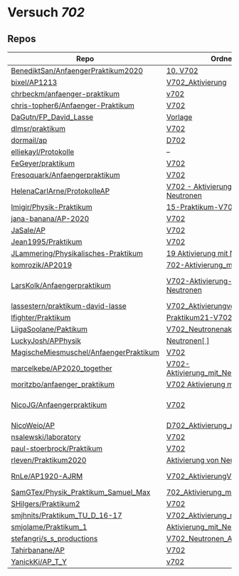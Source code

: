 # Versuch *702*

## Repos

|                                          Repo                                          |                                                                            Ordner                                                                             |                                                                                                                                                                                                                                                                PDFs                                                                                                                                                                                                                                                                 |
|----------------------------------------------------------------------------------------|---------------------------------------------------------------------------------------------------------------------------------------------------------------|-------------------------------------------------------------------------------------------------------------------------------------------------------------------------------------------------------------------------------------------------------------------------------------------------------------------------------------------------------------------------------------------------------------------------------------------------------------------------------------------------------------------------------------|
|[BenediktSan/AnfaengerPraktikum2020](../repo/BenediktSan/AnfaengerPraktikum2020)        |[10. V702](https://github.com/BenediktSan/AnfaengerPraktikum2020/tree/main/Versuche%20Semester%20III/10.%20V702)                                               |[Altprotokoll.pdf](https://docs.google.com/viewer?url=https://raw.githubusercontent.com/BenediktSan/AnfaengerPraktikum2020/main/Versuche%20Semester%20III/10.%20V702/Altprotokoll.pdf)                                                                                                                                                                                                                                                                                                                                               |
|[bixel/AP1213](../repo/bixel/AP1213)                                                    |[V702_Aktivierung](https://github.com/bixel/AP1213/tree/master/V702_Aktivierung)                                                                               |[00_protokoll.pdf](https://docs.google.com/viewer?url=https://raw.githubusercontent.com/bixel/AP1213/master/V702_Aktivierung/00_protokoll.pdf)                                                                                                                                                                                                                                                                                                                                                                                       |
|[chrbeckm/anfaenger-praktikum](../repo/chrbeckm/anfaenger-praktikum)                    |[v702](https://github.com/chrbeckm/anfaenger-praktikum/tree/master/v702)                                                                                       |[main.pdf](https://docs.google.com/viewer?url=https://raw.githubusercontent.com/NicoWeio/awesome-ap-pdfs/main/chrbeckm%E2%88%95anfaenger-praktikum/702/main.pdf) \*                                                                                                                                                                                                                                                                                                                                                                  |
|[chris-topher6/Anfaenger-Praktikum](../repo/chris-topher6/Anfaenger-Praktikum)          |[V702](https://github.com/chris-topher6/Anfaenger-Praktikum/tree/master/V702)                                                                                  |–                                                                                                                                                                                                                                                                                                                                                                                                                                                                                                                                    |
|[DaGutn/FP_David_Lasse](../repo/DaGutn/FP_David_Lasse)                                  |[Vorlage](https://github.com/DaGutn/FP_David_Lasse/tree/main/Vorlage)                                                                                          |–                                                                                                                                                                                                                                                                                                                                                                                                                                                                                                                                    |
|[dlmsr/praktikum](../repo/dlmsr/praktikum)                                              |[V702](https://github.com/dlmsr/praktikum/tree/master/V702)                                                                                                    |–                                                                                                                                                                                                                                                                                                                                                                                                                                                                                                                                    |
|[dormail/ap](../repo/dormail/ap)                                                        |[D702](https://github.com/dormail/ap/tree/main/D702)                                                                                                           |[main.pdf](https://docs.google.com/viewer?url=https://raw.githubusercontent.com/NicoWeio/awesome-ap-pdfs/main/dormail%E2%88%95ap/702/main.pdf) \*                                                                                                                                                                                                                                                                                                                                                                                    |
|[elliekayl/Protokolle](../repo/elliekayl/Protokolle)                                    |–                                                                                                                                                              |[V702_Aktivierung_mit_Neutronen.pdf](https://docs.google.com/viewer?url=https://raw.githubusercontent.com/elliekayl/Protokolle/master/V400-703/V702_Aktivierung_mit_Neutronen.pdf)                                                                                                                                                                                                                                                                                                                                                   |
|[FeGeyer/praktikum](../repo/FeGeyer/praktikum)                                          |[V702](https://github.com/FeGeyer/praktikum/tree/master/4_Semester/V702)                                                                                       |[V702.pdf](https://docs.google.com/viewer?url=https://raw.githubusercontent.com/FeGeyer/praktikum/master/4_Semester/PDF-Dateien/V702.pdf)                                                                                                                                                                                                                                                                                                                                                                                            |
|[Fresoquark/Anfaengerpraktikum](../repo/Fresoquark/Anfaengerpraktikum)                  |[V702](https://github.com/Fresoquark/Anfaengerpraktikum/tree/master/V702)                                                                                      |–                                                                                                                                                                                                                                                                                                                                                                                                                                                                                                                                    |
|[HelenaCarlArne/ProtokolleAP](../repo/HelenaCarlArne/ProtokolleAP)                      |[V702 - Aktivierung mit Neutronen](https://github.com/HelenaCarlArne/ProtokolleAP/tree/master/V702%20-%20Aktivierung%20mit%20Neutronen)                        |–                                                                                                                                                                                                                                                                                                                                                                                                                                                                                                                                    |
|[Imigir/Physik-Praktikum](../repo/Imigir/Physik-Praktikum)                              |[15-Praktikum-V702](https://github.com/Imigir/Physik-Praktikum/tree/master/15-Praktikum-V702)                                                                  |[V702.pdf](https://docs.google.com/viewer?url=https://raw.githubusercontent.com/Imigir/Physik-Praktikum/master/15-Praktikum-V702/V702.pdf)                                                                                                                                                                                                                                                                                                                                                                                           |
|[jana-banana/AP-2020](../repo/jana-banana/AP-2020)                                      |[V702](https://github.com/jana-banana/AP-2020/tree/main/we%20did%20that/V702)                                                                                  |[main.pdf](https://docs.google.com/viewer?url=https://raw.githubusercontent.com/NicoWeio/awesome-ap-pdfs/main/jana-banana%E2%88%95AP-2020/702/main.pdf) \*                                                                                                                                                                                                                                                                                                                                                                           |
|[JaSale/AP](../repo/JaSale/AP)                                                          |[V702](https://github.com/JaSale/AP/tree/master/V702)                                                                                                          |[V702_Aktivierung.pdf](https://docs.google.com/viewer?url=https://raw.githubusercontent.com/JaSale/AP/master/PDF/V702_Aktivierung.pdf)                                                                                                                                                                                                                                                                                                                                                                                               |
|[Jean1995/Praktikum](../repo/Jean1995/Praktikum)                                        |[V702](https://github.com/Jean1995/Praktikum/tree/master/V702)                                                                                                 |[V702.pdf](https://docs.google.com/viewer?url=https://raw.githubusercontent.com/Jean1995/Praktikum/master/Protokolle_Fertig/V702.pdf)                                                                                                                                                                                                                                                                                                                                                                                                |
|[JLammering/Physikalisches-Praktikum](../repo/JLammering/Physikalisches-Praktikum)      |[19 Aktivierung mit Neutronen](https://github.com/JLammering/Physikalisches-Praktikum/tree/master/19%20Aktivierung%20mit%20Neutronen)                          |[main.pdf](https://docs.google.com/viewer?url=https://raw.githubusercontent.com/NicoWeio/awesome-ap-pdfs/main/JLammering%E2%88%95Physikalisches-Praktikum/702/main.pdf) \*                                                                                                                                                                                                                                                                                                                                                           |
|[komrozik/AP2019](../repo/komrozik/AP2019)                                              |[702-Aktivierung_mit_Neutronen](https://github.com/komrozik/AP2019/tree/master/702-Aktivierung_mit_Neutronen)                                                  |[main.pdf](https://docs.google.com/viewer?url=https://raw.githubusercontent.com/komrozik/AP2019/master/702-Aktivierung_mit_Neutronen/main.pdf)                                                                                                                                                                                                                                                                                                                                                                                       |
|[LarsKolk/Anfaengerpraktikum](../repo/LarsKolk/Anfaengerpraktikum)                      |[V702-Aktivierung-mit-Neutronen](https://github.com/LarsKolk/Anfaengerpraktikum/tree/master/V702-Aktivierung-mit-Neutronen)                                    |[V702-Korrektur.pdf](https://docs.google.com/viewer?url=https://raw.githubusercontent.com/LarsKolk/Anfaengerpraktikum/master/V702-Aktivierung-mit-Neutronen/V702-Korrektur.pdf)<br/>[V702_alt.pdf](https://docs.google.com/viewer?url=https://raw.githubusercontent.com/LarsKolk/Anfaengerpraktikum/master/V702-Aktivierung-mit-Neutronen/V702_alt.pdf)<br/>[V702_github.pdf](https://docs.google.com/viewer?url=https://raw.githubusercontent.com/LarsKolk/Anfaengerpraktikum/master/V702-Aktivierung-mit-Neutronen/V702_github.pdf)|
|[lassestern/praktikum-david-lasse](../repo/lassestern/praktikum-david-lasse)            |[V702_AktivierungvonNeutronen](https://github.com/lassestern/praktikum-david-lasse/tree/master/V702_AktivierungvonNeutronen)                                   |–                                                                                                                                                                                                                                                                                                                                                                                                                                                                                                                                    |
|[lfighter/Praktikum](../repo/lfighter/Praktikum)                                        |[Praktikum21-V702](https://github.com/lfighter/Praktikum/tree/master/Praktikum21-V702)                                                                         |–                                                                                                                                                                                                                                                                                                                                                                                                                                                                                                                                    |
|[LiigaSoolane/Paktikum](../repo/LiigaSoolane/Paktikum)                                  |[V702_Neutronenaktivierung](https://github.com/LiigaSoolane/Paktikum-mit-dem-Teufel/tree/main/V702_Neutronenaktivierung)                                       |[main.pdf](https://docs.google.com/viewer?url=https://raw.githubusercontent.com/NicoWeio/awesome-ap-pdfs/main/LiigaSoolane%E2%88%95Paktikum/702/main.pdf) \*                                                                                                                                                                                                                                                                                                                                                                         |
|[LuckyJosh/APPhysik](../repo/LuckyJosh/APPhysik)                                        |[Neutronen[ ]](https://github.com/LuckyJosh/APPhysik/tree/master/Neutronen%5B%20%5D)                                                                           |–                                                                                                                                                                                                                                                                                                                                                                                                                                                                                                                                    |
|[MagischeMiesmuschel/AnfaengerPraktikum](../repo/MagischeMiesmuschel/AnfaengerPraktikum)|[V702](https://github.com/MagischeMiesmuschel/AnfaengerPraktikum/tree/master/V702)                                                                             |[main.pdf](https://docs.google.com/viewer?url=https://raw.githubusercontent.com/NicoWeio/awesome-ap-pdfs/main/MagischeMiesmuschel%E2%88%95AnfaengerPraktikum/702/main.pdf) \*                                                                                                                                                                                                                                                                                                                                                        |
|[marcelkebe/AP2020_together](../repo/marcelkebe/AP2020_together)                        |[V702-Aktivierung_mit_Neutronen](https://github.com/marcelkebe/AP2020_together/tree/master/V702-Aktivierung_mit_Neutronen)                                     |–                                                                                                                                                                                                                                                                                                                                                                                                                                                                                                                                    |
|[moritzbo/anfaenger_praktikum](../repo/moritzbo/anfaenger_praktikum)                    |[V702 Aktivierung mit Neutronen](https://github.com/moritzbo/anfaenger_praktikum/tree/main/V702%20Aktivierung%20mit%20Neutronen)                               |–                                                                                                                                                                                                                                                                                                                                                                                                                                                                                                                                    |
|[NicoJG/Anfaengerpraktikum](../repo/NicoJG/Anfaengerpraktikum)                          |[V702](https://github.com/NicoJG/Anfaengerpraktikum/tree/master/V702)                                                                                          |[Abgabe.pdf](https://docs.google.com/viewer?url=https://raw.githubusercontent.com/NicoJG/Anfaengerpraktikum/master/V702/Abgabe.pdf)<br/>[main.pdf](https://docs.google.com/viewer?url=https://raw.githubusercontent.com/NicoWeio/awesome-ap-pdfs/main/NicoJG%E2%88%95Anfaengerpraktikum/702/main.pdf) \*<br/>[V702_Feedback.pdf](https://docs.google.com/viewer?url=https://raw.githubusercontent.com/NicoJG/Anfaengerpraktikum/master/V702/V702_Feedback.pdf)                                                                       |
|[NicoWeio/AP](../repo/NicoWeio/AP)                                                      |[D702_Aktivierung_mit_Neutronen](https://github.com/NicoWeio/AP/tree/gh-pages/D702_Aktivierung_mit_Neutronen)                                                  |[main.pdf](https://docs.google.com/viewer?url=https://raw.githubusercontent.com/NicoWeio/AP/gh-pages/D702_Aktivierung_mit_Neutronen/build/main.pdf)                                                                                                                                                                                                                                                                                                                                                                                  |
|[nsalewski/laboratory](../repo/nsalewski/laboratory)                                    |[V702](https://github.com/nsalewski/laboratory/tree/master/V702)                                                                                               |[main.pdf](https://docs.google.com/viewer?url=https://raw.githubusercontent.com/NicoWeio/awesome-ap-pdfs/main/nsalewski%E2%88%95laboratory/702/main.pdf) \*                                                                                                                                                                                                                                                                                                                                                                          |
|[paul-stoerbrock/Praktikum](../repo/paul-stoerbrock/Praktikum)                          |[V702](https://github.com/paul-stoerbrock/Praktikum/tree/master/V702)                                                                                          |[V702.pdf](https://docs.google.com/viewer?url=https://raw.githubusercontent.com/NicoWeio/awesome-ap-pdfs/main/paul-stoerbrock%E2%88%95Praktikum/702/V702.pdf) \*                                                                                                                                                                                                                                                                                                                                                                     |
|[rleven/Praktikum2020](../repo/rleven/Praktikum2020)                                    |[Aktivierung von Neutronen](https://github.com/rleven/Praktikum2020/tree/master/Aktivierung%20von%20Neutronen)                                                 |[main.pdf](https://docs.google.com/viewer?url=https://raw.githubusercontent.com/NicoWeio/awesome-ap-pdfs/main/rleven%E2%88%95Praktikum2020/702/main.pdf) \*                                                                                                                                                                                                                                                                                                                                                                          |
|[RnLe/AP1920-AJRM](../repo/RnLe/AP1920-AJRM)                                            |[V702_AktivierungVonNeutronen](https://github.com/RnLe/AP1920-AJRM/tree/master/V702_AktivierungVonNeutronen)                                                   |[V702.pdf](https://docs.google.com/viewer?url=https://raw.githubusercontent.com/RnLe/AP1920-AJRM/master/Einzelversuche/AJB/V702.pdf)<br/>[V702.pdf](https://docs.google.com/viewer?url=https://raw.githubusercontent.com/RnLe/AP1920-AJRM/master/V702_AktivierungVonNeutronen/V702.pdf)                                                                                                                                                                                                                                              |
|[SamGTex/Physik_Praktikum_Samuel_Max](../repo/SamGTex/Physik_Praktikum_Samuel_Max)      |[702_Aktivierung_mit_Neutronen](https://github.com/SamGTex/Physik_Praktikum_Samuel_Max/tree/master/702_Aktivierung_mit_Neutronen)                              |[main.pdf](https://docs.google.com/viewer?url=https://raw.githubusercontent.com/NicoWeio/awesome-ap-pdfs/main/SamGTex%E2%88%95Physik_Praktikum_Samuel_Max/702/main.pdf) \*                                                                                                                                                                                                                                                                                                                                                           |
|[SHilgers/Praktikum2](../repo/SHilgers/Praktikum2)                                      |[V702](https://github.com/SHilgers/Praktikum2/tree/master/V702)                                                                                                |–                                                                                                                                                                                                                                                                                                                                                                                                                                                                                                                                    |
|[smjhnits/Praktikum_TU_D_16-17](../repo/smjhnits/Praktikum_TU_D_16-17)                  |[V702_Aktivierung_mit_Neutronen](https://github.com/smjhnits/Praktikum_TU_D_16-17/tree/master/Anf%C3%A4ngerpraktikum/Protokolle/V702_Aktivierung_mit_Neutronen)|[V702.pdf](https://docs.google.com/viewer?url=https://raw.githubusercontent.com/smjhnits/Praktikum_TU_D_16-17/master/Anf%C3%A4ngerpraktikum/Fertige%20Protokolle/V702.pdf)                                                                                                                                                                                                                                                                                                                                                           |
|[smjolame/Praktikum_1](../repo/smjolame/Praktikum_1)                                    |[Aktivierung_mit_Neutronen](https://github.com/smjolame/Praktikum_1/tree/master/Aktivierung_mit_Neutronen)                                                     |[V702.pdf](https://docs.google.com/viewer?url=https://raw.githubusercontent.com/smjolame/Praktikum_1/master/Aktivierung_mit_Neutronen/V702.pdf)                                                                                                                                                                                                                                                                                                                                                                                      |
|[stefangri/s_s_productions](../repo/stefangri/s_s_productions)                          |[V702_Neutronen_Aktivierung](https://github.com/stefangri/s_s_productions/tree/master/PHY341/V702_Neutronen_Aktivierung)                                       |–                                                                                                                                                                                                                                                                                                                                                                                                                                                                                                                                    |
|[Tahirbanane/AP](../repo/Tahirbanane/AP)                                                |[V702](https://github.com/Tahirbanane/AP/tree/main/V702)                                                                                                       |[main.pdf](https://docs.google.com/viewer?url=https://raw.githubusercontent.com/NicoWeio/awesome-ap-pdfs/main/Tahirbanane%E2%88%95AP/702/main.pdf) \*                                                                                                                                                                                                                                                                                                                                                                                |
|[YanickKi/AP_T_Y](../repo/YanickKi/AP_T_Y)                                              |[v702](https://github.com/YanickKi/AP_T_Y/tree/main/v702)                                                                                                      |–                                                                                                                                                                                                                                                                                                                                                                                                                                                                                                                                    |

